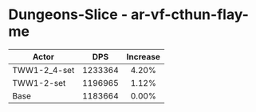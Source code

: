 # Dungeons-Slice - ar-vf-cthun-flay-me
| Actor | DPS | Increase |
|---|:---:|:---:|
|TWW1-2_4-set|1233364|4.20%|
|TWW1-2-set|1196965|1.12%|
|Base|1183664|0.00%|

